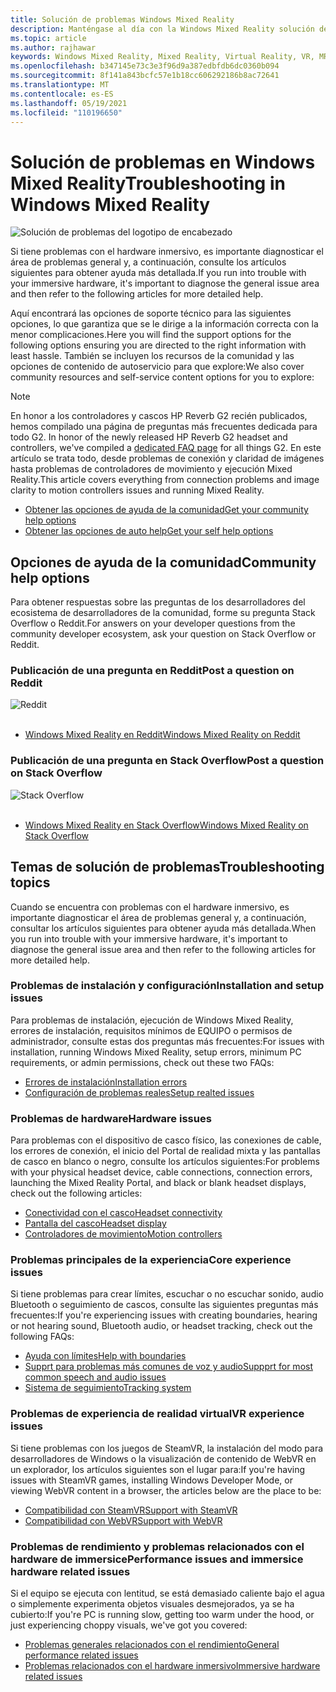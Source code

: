 ```yaml
---
title: Solución de problemas Windows Mixed Reality
description: Manténgase al día con la Windows Mixed Reality solución de problemas que va más allá de la documentación de soporte técnico al consumidor estándar.
ms.topic: article
ms.author: rajhawar
keywords: Windows Mixed Reality, Mixed Reality, Virtual Reality, VR, MR, Troubleshoot, Errors, Help, Support
ms.openlocfilehash: b347145e73c3e3f96d9a387edbfdb6dc0360b094
ms.sourcegitcommit: 8f141a843bcfc57e1b18cc606292186b8ac72641
ms.translationtype: MT
ms.contentlocale: es-ES
ms.lasthandoff: 05/19/2021
ms.locfileid: "110196650"
---
```

# <a name="troubleshooting-in-windows-mixed-reality"></a><span data-ttu-id="f9e2b-104">Solución de problemas en Windows Mixed Reality</span><span class="sxs-lookup"><span data-stu-id="f9e2b-104">Troubleshooting in Windows Mixed Reality</span></span>

![Solución de problemas del logotipo de encabezado](images/1050px-Mixedrealityportal.png)

<span data-ttu-id="f9e2b-106">Si tiene problemas con el hardware inmersivo, es importante diagnosticar el área de problemas general y, a continuación, consulte los artículos siguientes para obtener ayuda más detallada.</span><span class="sxs-lookup"><span data-stu-id="f9e2b-106">If you run into trouble with your immersive hardware, it's important to diagnose the general issue area and then refer to the following articles for more detailed help.</span></span>

<span data-ttu-id="f9e2b-107">Aquí encontrará las opciones de soporte técnico para las siguientes opciones, lo que garantiza que se le dirige a la información correcta con la menor complicaciones.</span><span class="sxs-lookup"><span data-stu-id="f9e2b-107">Here you will find the support options for the following options ensuring you are directed to the right information with least hassle.</span></span> <span data-ttu-id="f9e2b-108">También se incluyen los recursos de la comunidad y las opciones de contenido de autoservicio para que explore:</span><span class="sxs-lookup"><span data-stu-id="f9e2b-108">We also cover community resources and self-service content options for you to explore:</span></span>

>[!Note]
><span data-ttu-id="f9e2b-109">En honor a los controladores y cascos HP Reverb G2 recién publicados, hemos compilado una página de preguntas más frecuentes dedicada para todo G2. [](reverbG2-faq.yml)</span><span class="sxs-lookup"><span data-stu-id="f9e2b-109">In honor of the newly released HP Reverb G2 headset and controllers, we've compiled a [dedicated FAQ page](reverbG2-faq.yml) for all things G2.</span></span> <span data-ttu-id="f9e2b-110">En este artículo se trata todo, desde problemas de conexión y claridad de imágenes hasta problemas de controladores de movimiento y ejecución Mixed Reality.</span><span class="sxs-lookup"><span data-stu-id="f9e2b-110">This article covers everything from connection problems and image clarity to motion controllers issues and running Mixed Reality.</span></span>

- [<span data-ttu-id="f9e2b-111">Obtener las opciones de ayuda de la comunidad</span><span class="sxs-lookup"><span data-stu-id="f9e2b-111">Get your community help options</span></span>](#community-help-options)
- [<span data-ttu-id="f9e2b-112">Obtener las opciones de auto help</span><span class="sxs-lookup"><span data-stu-id="f9e2b-112">Get your self help options</span></span>](#troubleshooting-topics)

## <a name="community-help-options"></a><span data-ttu-id="f9e2b-113">Opciones de ayuda de la comunidad</span><span class="sxs-lookup"><span data-stu-id="f9e2b-113">Community help options</span></span>

<span data-ttu-id="f9e2b-114">Para obtener respuestas sobre las preguntas de los desarrolladores del ecosistema de desarrolladores de la comunidad, forme su pregunta Stack Overflow o Reddit.</span><span class="sxs-lookup"><span data-stu-id="f9e2b-114">For answers on your developer questions from the community developer ecosystem, ask your question on Stack Overflow or Reddit.</span></span>

### <a name="post-a-question-on-reddit"></a><span data-ttu-id="f9e2b-115">Publicación de una pregunta en Reddit</span><span class="sxs-lookup"><span data-stu-id="f9e2b-115">Post a question on Reddit</span></span>
<div class='icon is-large'>
    <img alt='Reddit' src='https://docs.microsoft.com/media/logos/logo_reddit.svg'>
</div><br/>

- [<span data-ttu-id="f9e2b-116">Windows Mixed Reality en Reddit</span><span class="sxs-lookup"><span data-stu-id="f9e2b-116">Windows Mixed Reality on Reddit</span></span>](https://www.reddit.com/r/WindowsMR/)

### <a name="post-a-question-on-stack-overflow"></a><span data-ttu-id="f9e2b-117">Publicación de una pregunta en Stack Overflow</span><span class="sxs-lookup"><span data-stu-id="f9e2b-117">Post a question on Stack Overflow</span></span>
<div class='icon is-large'>
    <img alt='Stack Overflow' src='https://docs.microsoft.com/media/logos/logo_stackoverflow.svg'>
</div><br/>

- [<span data-ttu-id="f9e2b-118">Windows Mixed Reality en Stack Overflow</span><span class="sxs-lookup"><span data-stu-id="f9e2b-118">Windows Mixed Reality on Stack Overflow</span></span>](https://stackoverflow.com/questions/tagged/windows-mixed-reality)

## <a name="troubleshooting-topics"></a><span data-ttu-id="f9e2b-119">Temas de solución de problemas</span><span class="sxs-lookup"><span data-stu-id="f9e2b-119">Troubleshooting topics</span></span>

<span data-ttu-id="f9e2b-120">Cuando se encuentra con problemas con el hardware inmersivo, es importante diagnosticar el área de problemas general y, a continuación, consultar los artículos siguientes para obtener ayuda más detallada.</span><span class="sxs-lookup"><span data-stu-id="f9e2b-120">When you run into trouble with your immersive hardware, it's important to diagnose the general issue area and then refer to the following articles for more detailed help.</span></span> 

### <a name="installation-and-setup-issues"></a><span data-ttu-id="f9e2b-121">Problemas de instalación y configuración</span><span class="sxs-lookup"><span data-stu-id="f9e2b-121">Installation and setup issues</span></span>

<span data-ttu-id="f9e2b-122">Para problemas de instalación, ejecución de Windows Mixed Reality, errores de instalación, requisitos mínimos de EQUIPO o permisos de administrador, consulte estas dos preguntas más frecuentes:</span><span class="sxs-lookup"><span data-stu-id="f9e2b-122">For issues with installation, running Windows Mixed Reality, setup errors, minimum PC requirements, or admin permissions, check out these two FAQs:</span></span>

- [<span data-ttu-id="f9e2b-123">Errores de instalación</span><span class="sxs-lookup"><span data-stu-id="f9e2b-123">Installation errors</span></span>](installation_errors.md)
- [<span data-ttu-id="f9e2b-124">Configuración de problemas reales</span><span class="sxs-lookup"><span data-stu-id="f9e2b-124">Setup realted issues</span></span>](wmr-setup-faq.yml)

### <a name="hardware-issues"></a><span data-ttu-id="f9e2b-125">Problemas de hardware</span><span class="sxs-lookup"><span data-stu-id="f9e2b-125">Hardware issues</span></span>

<span data-ttu-id="f9e2b-126">Para problemas con el dispositivo de casco físico, las conexiones de cable, los errores de conexión, el inicio del Portal de realidad mixta y las pantallas de casco en blanco o negro, consulte los artículos siguientes:</span><span class="sxs-lookup"><span data-stu-id="f9e2b-126">For problems with your physical headset device, cable connections, connection errors, launching the Mixed Reality Portal, and black or blank headset displays, check out the following articles:</span></span>

- [<span data-ttu-id="f9e2b-127">Conectividad con el casco</span><span class="sxs-lookup"><span data-stu-id="f9e2b-127">Headset connectivity</span></span>](headset-connectivity.md)
- [<span data-ttu-id="f9e2b-128">Pantalla del casco</span><span class="sxs-lookup"><span data-stu-id="f9e2b-128">Headset display</span></span>](headset-display.md)
- [<span data-ttu-id="f9e2b-129">Controladores de movimiento</span><span class="sxs-lookup"><span data-stu-id="f9e2b-129">Motion controllers</span></span>](motion-controller-problems.md)

### <a name="core-experience-issues"></a><span data-ttu-id="f9e2b-130">Problemas principales de la experiencia</span><span class="sxs-lookup"><span data-stu-id="f9e2b-130">Core experience issues</span></span>

<span data-ttu-id="f9e2b-131">Si tiene problemas para crear límites, escuchar o no escuchar sonido, audio Bluetooth o seguimiento de cascos, consulte las siguientes preguntas más frecuentes:</span><span class="sxs-lookup"><span data-stu-id="f9e2b-131">If you're experiencing issues with creating boundaries, hearing or not hearing sound, Bluetooth audio, or headset tracking, check out the following FAQs:</span></span>

- [<span data-ttu-id="f9e2b-132">Ayuda con límites</span><span class="sxs-lookup"><span data-stu-id="f9e2b-132">Help with boundaries</span></span>](boundary-questions.md)
- [<span data-ttu-id="f9e2b-133">Supprt para problemas más comunes de voz y audio</span><span class="sxs-lookup"><span data-stu-id="f9e2b-133">Suppprt for most common speech and audio issues</span></span>](speech-and-audio.md)
- [<span data-ttu-id="f9e2b-134">Sistema de seguimiento</span><span class="sxs-lookup"><span data-stu-id="f9e2b-134">Tracking system</span></span>](tracking.md)

### <a name="vr-experience-issues"></a><span data-ttu-id="f9e2b-135">Problemas de experiencia de realidad virtual</span><span class="sxs-lookup"><span data-stu-id="f9e2b-135">VR experience issues</span></span>

<span data-ttu-id="f9e2b-136">Si tiene problemas con los juegos de SteamVR, la instalación del modo para desarrolladores de Windows o la visualización de contenido de WebVR en un explorador, los artículos siguientes son el lugar para:</span><span class="sxs-lookup"><span data-stu-id="f9e2b-136">If you're having issues with SteamVR games, installing Windows Developer Mode, or viewing WebVR content in a browser, the articles below are the place to be:</span></span>

- [<span data-ttu-id="f9e2b-137">Compatibilidad con SteamVR</span><span class="sxs-lookup"><span data-stu-id="f9e2b-137">Support with SteamVR</span></span>](steamvr-questions.md)
- [<span data-ttu-id="f9e2b-138">Compatibilidad con WebVR</span><span class="sxs-lookup"><span data-stu-id="f9e2b-138">Support with WebVR</span></span>](webvr-questions.md)

### <a name="performance-issues-and-immersice-hardware-related-issues"></a><span data-ttu-id="f9e2b-139">Problemas de rendimiento y problemas relacionados con el hardware de immersice</span><span class="sxs-lookup"><span data-stu-id="f9e2b-139">Performance issues and immersice hardware related issues</span></span>

<span data-ttu-id="f9e2b-140">Si el equipo se ejecuta con lentitud, se está demasiado caliente bajo el agua o simplemente experimenta objetos visuales desmejorados, ya se ha cubierto:</span><span class="sxs-lookup"><span data-stu-id="f9e2b-140">If you're PC is running slow, getting too warm under the hood, or just experiencing choppy visuals, we've got you covered:</span></span>

- [<span data-ttu-id="f9e2b-141">Problemas generales relacionados con el rendimiento</span><span class="sxs-lookup"><span data-stu-id="f9e2b-141">General performance related issues</span></span>](performance-questions.md)
- [<span data-ttu-id="f9e2b-142">Problemas relacionados con el hardware inmersivo</span><span class="sxs-lookup"><span data-stu-id="f9e2b-142">Immersive hardware related issues</span></span>](other-questions.md)
